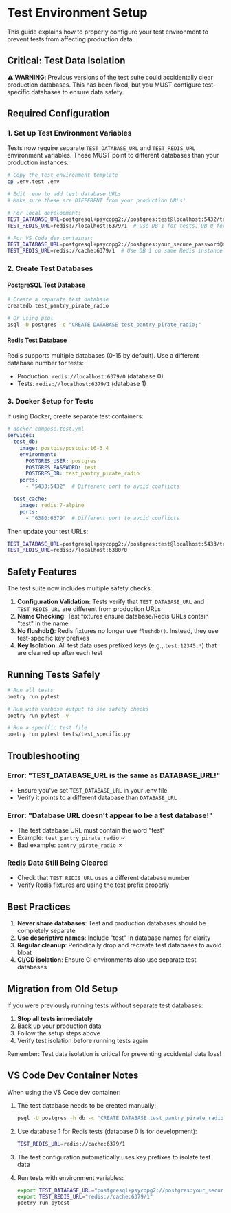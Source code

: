 # Test Environment Setup

This guide explains how to properly configure your test environment to prevent tests from affecting production data.

## Critical: Test Data Isolation

**⚠️ WARNING**: Previous versions of the test suite could accidentally clear production databases. This has been fixed, but you MUST configure test-specific databases to ensure data safety.

## Required Configuration

### 1. Set up Test Environment Variables

Tests now require separate `TEST_DATABASE_URL` and `TEST_REDIS_URL` environment variables. These MUST point to different databases than your production instances.

```bash
# Copy the test environment template
cp .env.test .env

# Edit .env to add test database URLs
# Make sure these are DIFFERENT from your production URLs!

# For local development:
TEST_DATABASE_URL=postgresql+psycopg2://postgres:test@localhost:5432/test_pantry_pirate_radio
TEST_REDIS_URL=redis://localhost:6379/1  # Use DB 1 for tests, DB 0 for production

# For VS Code dev container:
TEST_DATABASE_URL=postgresql+psycopg2://postgres:your_secure_password@db:5432/test_pantry_pirate_radio
TEST_REDIS_URL=redis://cache:6379/1  # Use DB 1 on same Redis instance
```

### 2. Create Test Databases

#### PostgreSQL Test Database
```bash
# Create a separate test database
createdb test_pantry_pirate_radio

# Or using psql
psql -U postgres -c "CREATE DATABASE test_pantry_pirate_radio;"
```

#### Redis Test Database
Redis supports multiple databases (0-15 by default). Use a different database number for tests:
- Production: `redis://localhost:6379/0` (database 0)
- Tests: `redis://localhost:6379/1` (database 1)

### 3. Docker Setup for Tests

If using Docker, create separate test containers:

```yaml
# docker-compose.test.yml
services:
  test_db:
    image: postgis/postgis:16-3.4
    environment:
      POSTGRES_USER: postgres
      POSTGRES_PASSWORD: test
      POSTGRES_DB: test_pantry_pirate_radio
    ports:
      - "5433:5432"  # Different port to avoid conflicts

  test_cache:
    image: redis:7-alpine
    ports:
      - "6380:6379"  # Different port to avoid conflicts
```

Then update your test URLs:
```bash
TEST_DATABASE_URL=postgresql+psycopg2://postgres:test@localhost:5433/test_pantry_pirate_radio
TEST_REDIS_URL=redis://localhost:6380/0
```

## Safety Features

The test suite now includes multiple safety checks:

1. **Configuration Validation**: Tests verify that `TEST_DATABASE_URL` and `TEST_REDIS_URL` are different from production URLs
2. **Name Checking**: Test fixtures ensure database/Redis URLs contain "test" in the name
3. **No flushdb()**: Redis fixtures no longer use `flushdb()`. Instead, they use test-specific key prefixes
4. **Key Isolation**: All test data uses prefixed keys (e.g., `test:12345:*`) that are cleaned up after each test

## Running Tests Safely

```bash
# Run all tests
poetry run pytest

# Run with verbose output to see safety checks
poetry run pytest -v

# Run a specific test file
poetry run pytest tests/test_specific.py
```

## Troubleshooting

### Error: "TEST_DATABASE_URL is the same as DATABASE_URL!"
- Ensure you've set `TEST_DATABASE_URL` in your .env file
- Verify it points to a different database than `DATABASE_URL`

### Error: "Database URL doesn't appear to be a test database!"
- The test database URL must contain the word "test"
- Example: `test_pantry_pirate_radio` ✓
- Bad example: `pantry_pirate_radio` ✗

### Redis Data Still Being Cleared
- Check that `TEST_REDIS_URL` uses a different database number
- Verify Redis fixtures are using the test prefix properly

## Best Practices

1. **Never share databases**: Test and production databases should be completely separate
2. **Use descriptive names**: Include "test" in database names for clarity
3. **Regular cleanup**: Periodically drop and recreate test databases to avoid bloat
4. **CI/CD isolation**: Ensure CI environments also use separate test databases

## Migration from Old Setup

If you were previously running tests without separate test databases:

1. **Stop all tests immediately**
2. Back up your production data
3. Follow the setup steps above
4. Verify test isolation before running tests again

Remember: Test data isolation is critical for preventing accidental data loss!

## VS Code Dev Container Notes

When using the VS Code dev container:

1. The test database needs to be created manually:
   ```bash
   psql -U postgres -h db -c "CREATE DATABASE test_pantry_pirate_radio"
   ```

2. Use database 1 for Redis tests (database 0 is for development):
   ```bash
   TEST_REDIS_URL=redis://cache:6379/1
   ```

3. The test configuration automatically uses key prefixes to isolate test data

4. Run tests with environment variables:
   ```bash
   export TEST_DATABASE_URL="postgresql+psycopg2://postgres:your_secure_password@db:5432/test_pantry_pirate_radio"
   export TEST_REDIS_URL="redis://cache:6379/1"
   poetry run pytest
   ```
